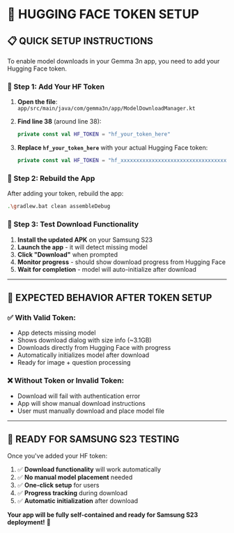 # 🔑 HUGGING FACE TOKEN SETUP

## **📋 QUICK SETUP INSTRUCTIONS**

To enable model downloads in your Gemma 3n app, you need to add your Hugging Face token.

### **🔧 Step 1: Add Your HF Token**

1. **Open the file**: `app/src/main/java/com/gemma3n/app/ModelDownloadManager.kt`

2. **Find line 38** (around line 38):
   ```kotlin
   private const val HF_TOKEN = "hf_your_token_here"
   ```

3. **Replace `hf_your_token_here`** with your actual Hugging Face token:
   ```kotlin
   private const val HF_TOKEN = "hf_xxxxxxxxxxxxxxxxxxxxxxxxxxxxxxxxxx"
   ```

### **🔧 Step 2: Rebuild the App**

After adding your token, rebuild the app:
```bash
.\gradlew.bat clean assembleDebug
```

### **🔧 Step 3: Test Download Functionality**

1. **Install the updated APK** on your Samsung S23
2. **Launch the app** - it will detect missing model
3. **Click "Download"** when prompted
4. **Monitor progress** - should show download progress from Hugging Face
5. **Wait for completion** - model will auto-initialize after download

---

## **🎯 EXPECTED BEHAVIOR AFTER TOKEN SETUP**

### **✅ With Valid Token:**
- App detects missing model
- Shows download dialog with size info (~3.1GB)
- Downloads directly from Hugging Face with progress
- Automatically initializes model after download
- Ready for image + question processing

### **❌ Without Token or Invalid Token:**
- Download will fail with authentication error
- App will show manual download instructions
- User must manually download and place model file

---

## **🚀 READY FOR SAMSUNG S23 TESTING**

Once you've added your HF token:
1. ✅ **Download functionality** will work automatically
2. ✅ **No manual model placement** needed
3. ✅ **One-click setup** for users
4. ✅ **Progress tracking** during download
5. ✅ **Automatic initialization** after download

**Your app will be fully self-contained and ready for Samsung S23 deployment!** 🎉
